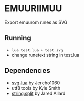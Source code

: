 # EMUURIIMUU

Export emuurom runes as SVG

## Running

* `lua test.lua > test.svg`
* change runetext string in test.lua

## Dependencies

* [svg-lua](https://github.com/Jericho1060/svg-lua) by Jericho1060
* utf8 tools by Kyle Smith
* [string:split](https://gist.github.com/jaredallard/ddb152179831dd23b230) by Jared Allard